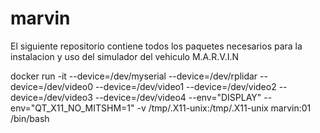 # marvin
El siguiente repositorio contiene todos los paquetes necesarios para la instalacion y uso del simulador del vehiculo M.A.R.V.I.N

docker run -it --device=/dev/myserial --device=/dev/rplidar --device=/dev/video0 --device=/dev/video1  --device=/dev/video2 --device=/dev/video3 --device=/dev/video4 --env="DISPLAY" --env="QT_X11_NO_MITSHM=1" -v /tmp/.X11-unix:/tmp/.X11-unix marvin:01 /bin/bash
